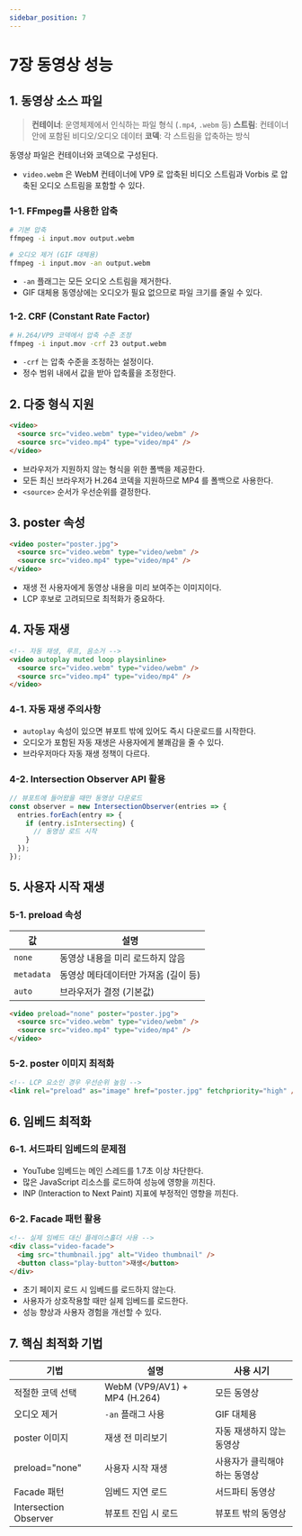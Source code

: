 ```yaml
---
sidebar_position: 7
---
```


# 7장 동영상 성능

## 1. 동영상 소스 파일

> **컨테이너**: 운영체제에서 인식하는 파일 형식 (`.mp4`, `.webm` 등)
> **스트림**: 컨테이너 안에 포함된 비디오/오디오 데이터
> **코덱**: 각 스트림을 압축하는 방식

동영상 파일은 컨테이너와 코덱으로 구성된다.

- `video.webm` 은 WebM 컨테이너에 VP9 로 압축된 비디오 스트림과 Vorbis 로 압축된 오디오 스트림을 포함할 수 있다.

### 1-1. FFmpeg를 사용한 압축

```bash
# 기본 압축
ffmpeg -i input.mov output.webm

# 오디오 제거 (GIF 대체용)
ffmpeg -i input.mov -an output.webm
```

- `-an` 플래그는 모든 오디오 스트림을 제거한다.
- GIF 대체용 동영상에는 오디오가 필요 없으므로 파일 크기를 줄일 수 있다.

### 1-2. CRF (Constant Rate Factor)

```bash
# H.264/VP9 코덱에서 압축 수준 조정
ffmpeg -i input.mov -crf 23 output.webm
```

- `-crf` 는 압축 수준을 조정하는 설정이다.
- 정수 범위 내에서 값을 받아 압축률을 조정한다.

## 2. 다중 형식 지원

```html
<video>
  <source src="video.webm" type="video/webm" />
  <source src="video.mp4" type="video/mp4" />
</video>
```

- 브라우저가 지원하지 않는 형식을 위한 폴백을 제공한다.
- 모든 최신 브라우저가 H.264 코덱을 지원하므로 MP4 를 폴백으로 사용한다.
- `<source>` 순서가 우선순위를 결정한다.

## 3. poster 속성

```html
<video poster="poster.jpg">
  <source src="video.webm" type="video/webm" />
  <source src="video.mp4" type="video/mp4" />
</video>
```

- 재생 전 사용자에게 동영상 내용을 미리 보여주는 이미지이다.
- LCP 후보로 고려되므로 최적화가 중요하다.

## 4. 자동 재생

```html
<!-- 자동 재생, 루프, 음소거 -->
<video autoplay muted loop playsinline>
  <source src="video.webm" type="video/webm" />
  <source src="video.mp4" type="video/mp4" />
</video>
```

### 4-1. 자동 재생 주의사항

- `autoplay` 속성이 있으면 뷰포트 밖에 있어도 즉시 다운로드를 시작한다.
- 오디오가 포함된 자동 재생은 사용자에게 불쾌감을 줄 수 있다.
- 브라우저마다 자동 재생 정책이 다르다.

### 4-2. Intersection Observer API 활용

```javascript
// 뷰포트에 들어왔을 때만 동영상 다운로드
const observer = new IntersectionObserver(entries => {
  entries.forEach(entry => {
    if (entry.isIntersecting) {
      // 동영상 로드 시작
    }
  });
});
```

## 5. 사용자 시작 재생

### 5-1. preload 속성

| 값         | 설명                                 |
| ---------- | ------------------------------------ |
| `none`     | 동영상 내용을 미리 로드하지 않음     |
| `metadata` | 동영상 메타데이터만 가져옴 (길이 등) |
| `auto`     | 브라우저가 결정 (기본값)             |

```html
<video preload="none" poster="poster.jpg">
  <source src="video.webm" type="video/webm" />
  <source src="video.mp4" type="video/mp4" />
</video>
```

### 5-2. poster 이미지 최적화

```html
<!-- LCP 요소인 경우 우선순위 높임 -->
<link rel="preload" as="image" href="poster.jpg" fetchpriority="high" />
```

## 6. 임베드 최적화

### 6-1. 서드파티 임베드의 문제점

- YouTube 임베드는 메인 스레드를 1.7초 이상 차단한다.
- 많은 JavaScript 리소스를 로드하여 성능에 영향을 끼친다.
- INP (Interaction to Next Paint) 지표에 부정적인 영향을 끼친다.

### 6-2. Facade 패턴 활용

```html
<!-- 실제 임베드 대신 플레이스홀더 사용 -->
<div class="video-facade">
  <img src="thumbnail.jpg" alt="Video thumbnail" />
  <button class="play-button">재생</button>
</div>
```

- 초기 페이지 로드 시 임베드를 로드하지 않는다.
- 사용자가 상호작용할 때만 실제 임베드를 로드한다.
- 성능 향상과 사용자 경험을 개선할 수 있다.

## 7. 핵심 최적화 기법

| 기법                  | 설명                         | 사용 시기                     |
| --------------------- | ---------------------------- | ----------------------------- |
| 적절한 코덱 선택      | WebM (VP9/AV1) + MP4 (H.264) | 모든 동영상                   |
| 오디오 제거           | `-an` 플래그 사용            | GIF 대체용                    |
| poster 이미지         | 재생 전 미리보기             | 자동 재생하지 않는 동영상     |
| preload="none"        | 사용자 시작 재생             | 사용자가 클릭해야 하는 동영상 |
| Facade 패턴           | 임베드 지연 로드             | 서드파티 동영상               |
| Intersection Observer | 뷰포트 진입 시 로드          | 뷰포트 밖의 동영상            |
